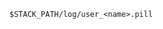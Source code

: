 <!-- usedin: [ _includes/_inlines/StackManagement/common/logging/logging_background-processes.md] -->

```
$STACK_PATH/log/user_<name>.pill
```
